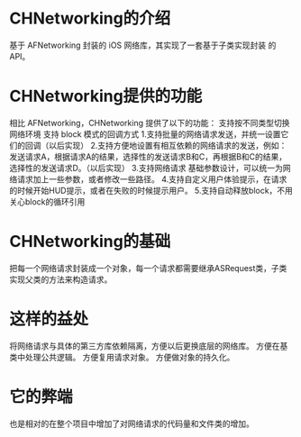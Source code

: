 # CHNetworking的介绍
基于 AFNetworking 封装的 iOS 网络库，其实现了一套基于子类实现封装 的 API。
# CHNetworking提供的功能
相比 AFNetworking，CHNetworking 提供了以下的功能：  支持按不同类型切换网络环境 支持 block 模式的回调方式 1.支持批量的网络请求发送，并统一设置它们的回调（以后实现） 2.支持方便地设置有相互依赖的网络请求的发送，例如：发送请求A，根据请求A的结果，选择性的发送请求B和C，再根据B和C的结果，选择性的发送请求D。（以后实现） 
3.支持网络请求 基础参数设计，可以统一为网络请求加上一些参数，或者修改一些路径。 4.支持自定义用户体验提示，在请求的时候开始HUD提示，或者在失败的时候提示用户。 
5.支持自动释放block，不用关心block的循环引用
# CHNetworking的基础
把每一个网络请求封装成一个对象，每一个请求都需要继承ASRequest类，子类实现父类的方法来构造请求。  
# 这样的益处
将网络请求与具体的第三方库依赖隔离，方便以后更换底层的网络库。 
方便在基类中处理公共逻辑。 方便复用请求对象。 
方便做对象的持久化。 
# 它的弊端
也是相对的在整个项目中增加了对网络请求的代码量和文件类的增加。    
   
